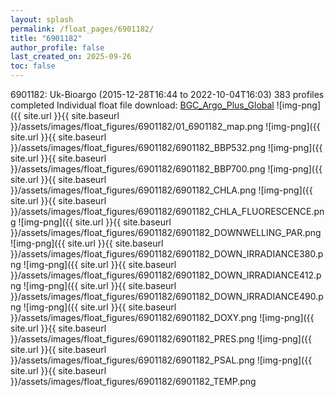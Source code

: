 ```yaml
---
layout: splash
permalink: /float_pages/6901182/
title: "6901182"
author_profile: false
last_created_on: 2025-09-26
toc: false
---
```

 
6901182: Uk-Bioargo (2015-12-28T16:44 to 2022-10-04T16:03)
383 profiles completed
Individual float file download: [BGC_Argo_Plus_Global](https://ftp.soest.hawaii.edu/bgc_argo_plus/Individual_Floats/outliers_removed/6901182_Sprof_processed.nc)
![img-png]({{ site.url }}{{ site.baseurl }}/assets/images/float_figures/6901182/01_6901182_map.png
![img-png]({{ site.url }}{{ site.baseurl }}/assets/images/float_figures/6901182/6901182_BBP532.png
![img-png]({{ site.url }}{{ site.baseurl }}/assets/images/float_figures/6901182/6901182_BBP700.png
![img-png]({{ site.url }}{{ site.baseurl }}/assets/images/float_figures/6901182/6901182_CHLA.png
![img-png]({{ site.url }}{{ site.baseurl }}/assets/images/float_figures/6901182/6901182_CHLA_FLUORESCENCE.png
![img-png]({{ site.url }}{{ site.baseurl }}/assets/images/float_figures/6901182/6901182_DOWNWELLING_PAR.png
![img-png]({{ site.url }}{{ site.baseurl }}/assets/images/float_figures/6901182/6901182_DOWN_IRRADIANCE380.png
![img-png]({{ site.url }}{{ site.baseurl }}/assets/images/float_figures/6901182/6901182_DOWN_IRRADIANCE412.png
![img-png]({{ site.url }}{{ site.baseurl }}/assets/images/float_figures/6901182/6901182_DOWN_IRRADIANCE490.png
![img-png]({{ site.url }}{{ site.baseurl }}/assets/images/float_figures/6901182/6901182_DOXY.png
![img-png]({{ site.url }}{{ site.baseurl }}/assets/images/float_figures/6901182/6901182_PRES.png
![img-png]({{ site.url }}{{ site.baseurl }}/assets/images/float_figures/6901182/6901182_PSAL.png
![img-png]({{ site.url }}{{ site.baseurl }}/assets/images/float_figures/6901182/6901182_TEMP.png
